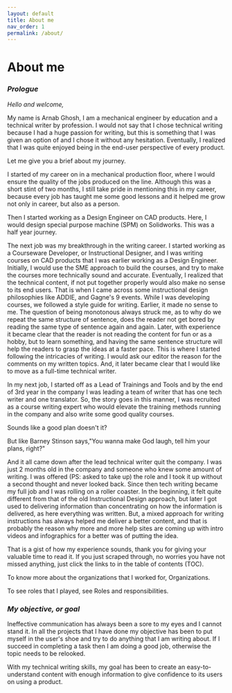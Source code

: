 ```yaml
---
layout: default
title: About me
nav_order: 1
permalink: /about/
---
```

# About me

### *Prologue*

*Hello and welcome,*

  My name is Arnab Ghosh, I am a mechanical engineer by education and a technical writer by profession. I would not say that I chose technical writing because I had a huge passion for writing, but this is something that I was given an option of and I chose it without any hesitation. Eventually, I realized that I was quite enjoyed being in the end-user perspective of every product.

 Let me give you a brief about my journey.

I started of my career on in a mechanical production floor, where I would ensure the quality of the jobs produced on the line. Although this was a short stint of two months, I still take pride in mentioning this in my career, because every job has taught me some good lessons and it helped me grow not only in career, but also as a person.

Then I started working as a Design Engineer on CAD products. Here, I would design special purpose machine (SPM) on Solidworks. This was a half year journey.  

The next job was my breakthrough in the writing career. I started working as a Courseware Developer, or Instructional Designer, and I was writing courses on CAD products that I was earlier working as a Design Engineer. Initially, I would use the SME approach to build the courses, and try to make the courses more technically sound and accurate. Eventually, I realized that the technical content, if not put together properly would also make no sense to its end users. That is when I came across some instructional design philosophies like ADDIE, and Gagne's 9 events. While I was developing courses, we followed a style guide for writing. Earlier, it made no sense to me. The question of being monotonous always struck me, as to why do we repeat the same structure of sentence, does the reader not get bored by reading the same type of sentence again and again. Later, with experience it became clear that the reader is not reading the content for fun or as a hobby, but to learn something, and having the same sentence structure will help the readers to grasp the ideas at a faster pace. This is where I started following the intricacies of writing. I would ask our editor the reason for the comments on my written topics. And, it later became clear that I would like to move as a full-time technical writer.

In my next job, I started off as a Lead of Trainings and Tools and by the end of 3rd year in the company I was leading a team of writer that has one tech writer and one translator. So, the story goes in this manner, I was recruited as a course writing expert who would elevate the training methods running in the company and also write some good quality courses.

Sounds like a good plan doesn't it?

But like Barney Stinson says,"You wanna make God laugh, tell him your plans, right?"

And it all came down after the lead technical writer quit the company. I was just 2 months old in the company and someone who knew some amount of writing. I was offered (PS: asked to take up) the role and I took it up without a second thought and never looked back. Since then tech writing became my full job and I was rolling on a roller coaster. In the beginning, it felt quite different from that of the old Instructional Design approach, but later I got used to delivering information than concentrating on how the information is delivered, as here everything was written. But, a mixed approach for writing instructions has always helped me deliver a better content, and that is probably the reason why more and more help sites are coming up with intro videos and infographics for a better was of putting the idea.

That is a gist of how my experience sounds, thank you for giving your valuable time to read it. If you just scraped through, no worries you have not missed anything, just click the links to in the table of contents (TOC).

To know more about the organizations that I worked for, Organizations.

To see roles that I played, see Roles and responsibilities.

### *My objective, or goal*

Ineffective communication has always been a sore to my eyes and I cannot stand it. In all the projects that I have done my objective has been to put myself in the user's shoe and try to do anything that I am writing about. If I succeed in completing a task then I am doing a good job, otherwise the topic needs to be relooked.

With my technical writing skills, my goal has been to create an easy-to-understand content with enough information to give confidence to its users on using a product.
